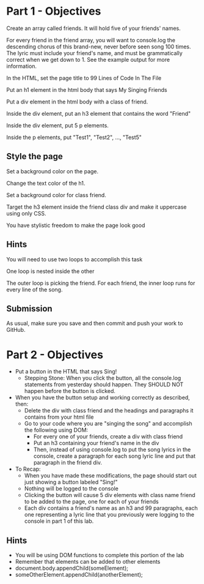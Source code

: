 # Part 1 - Objectives
Create an array called friends. It will hold five of your friends' names.

For every friend in the friend array, you will want to console.log the descending chorus of this brand-new, never before seen song 100 times. The lyric must include your friend's name, and must be grammatically correct when we get down to 1. See the example output for more information.

In the HTML, set the page title to 99 Lines of Code In The File

Put an h1 element in the html body that says My Singing Friends

Put a div element in the html body with a class of friend.

Inside the div element, put an h3 element that contains the word "Friend"

Inside the div element, put 5 p elements.

Inside the p elements, put "Test1", "Test2", ..., "Test5"

## Style the page
Set a background color on the page.

Change the text color of the h1.

Set a background color for class friend.

Target the h3 element inside the friend class div and make it uppercase using only CSS.

You have stylistic freedom to make the page look good

## Hints

You will need to use two loops to accomplish this task

One loop is nested inside the other

The outer loop is picking the friend. For each friend, the inner 
loop runs for every line of the song.

## Submission
As usual, make sure you save and then commit and push your work to GitHub.

# Part 2 - Objectives

* Put a button in the HTML that says Sing!
    * Stepping Stone: When you click the button, all the console.log statements from yesterday should happen. They SHOULD NOT happen before the button is clicked.
* When you have the button setup and working correctly as described, then:
    * Delete the div with class friend and the headings and paragraphs it contains from your html file
    * Go to your code where you are "singing the song" and accomplish the following using DOM:
        * For every one of your friends, create a div with class friend
        * Put an h3 containing your friend's name in the div
        * Then, instead of using console.log to put the song lyrics in the console, create a paragraph for each song lyric line and put that paragraph in the friend div.
* To Recap:
    * When you have made these modifications, the page should start out just showing a button labeled "Sing!"
    * Nothing will be logged to the console
    * Clicking the button will cause 5 div elements with class name friend to be added to the page, one for each of your friends
    * Each div contains a friend's name as an h3 and 99 paragraphs, each one representing a lyric line that you previously were logging to the console in part 1 of this lab.
## Hints
* You will be using DOM functions to complete this portion of the lab
* Remember that elements can be added to other elements
* document.body.appendChild(someElement);
* someOtherElement.appendChild(anotherElement);
